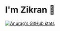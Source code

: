# I'm Zikran 👋

[![Anurag's GitHub stats](https://github-readme-stats.vercel.app/api?username=ZeroZennn&show_icons=true&theme=cobalt)](https://github.com/ZeroZennn/github-readme-stats)
